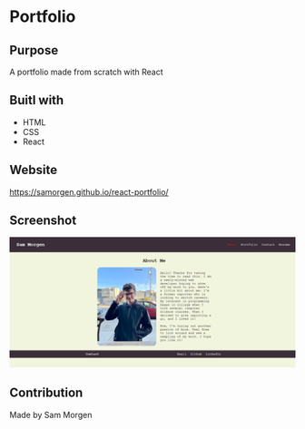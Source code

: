 # Portfolio

## Purpose

A portfolio made from scratch with React

## Buitl with

- HTML
- CSS
- React

## Website

https://samorgen.github.io/react-portfolio/

## Screenshot

![Screenshot of web page](src/assets/images/react-portfolio-screenshot.png)

## Contribution

Made by Sam Morgen
